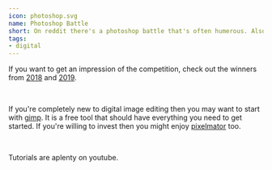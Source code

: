 ```yaml
---
icon: photoshop.svg
name: Photoshop Battle
short: On reddit there's a photoshop battle that's often humerous. Also a great excuse to learn.
tags:
- digital
---
```


If you want to get an impression of the competition, check out the 
winners from [2018](https://www.reddit.com/r/photoshopbattles/comments/a9einu/photoshop_battles_best_of_2018_awards/) and [2019](https://www.reddit.com/r/photoshopbattles/comments/el17c0/photoshop_battles_best_of_2019_results/). 

<br> 

If you're completely new to digital image editing then you may 
want to start with [gimp](https://www.gimp.org/downloads/). It is a free
tool that should have everything you need to get started. If you're
willing to invest then you might enjoy [pixelmator](https://www.pixelmator.com/mac/) 
too. 

<br>

Tutorials are aplenty on youtube.